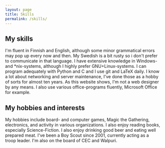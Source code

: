 ```yaml
---
layout: page
title: Skills
permalink: /skills/
---
```


## My skills
I'm fluent in Finnish and English, although some minor grammatical errors may pop up every now and then. My Swedish is a bit rusty so i don't prefer to communicate in that language. I have extensive knowledge in Windows- and \*nix-systems, although I highly prefer GNU+Linux-systems. I can program adequately with Python and C and I use git and LaTeX daily. I know a lot about networking and server maintenance, I've done those as a hobby of sorts for almost ten years. As this website shows, I'm not a web designer by any means. I also use various office-programs fluently, Microsoft Office for example.


## My hobbies and interests
My hobbies include board- and computer games, Magic the Gathering, electronics, and activity in various organizations. I also enjoy reading books, especially Science-Fiction. I also enjoy drinking good beer and eating well prepared meat. I've been a Boy Scout since 2001, currently acting as a troop leader. I'm also on the board of CEC and Walpuri.


